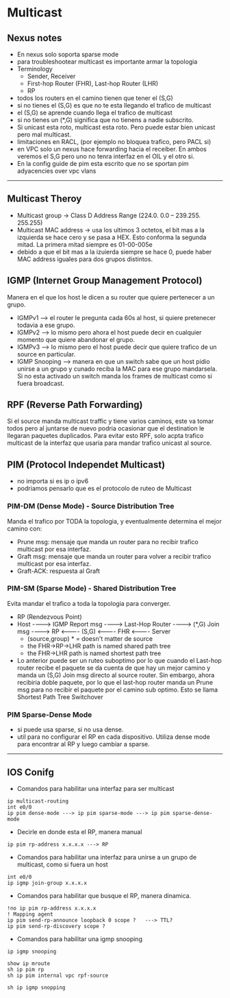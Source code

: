 # Multicast

## Nexus notes
- En nexus solo soporta sparse mode
- para troubleshootear multicast es importante armar la topologia
- Terminology
  - Sender, Receiver
  - First-hop Router (FHR), Last-hop Router (LHR)
  - RP
- todos los routers en el camino tienen que tener el (S,G)
- si no tienes el (S,G) es que no te esta llegando el trafico de multicast
- el (S,G) se aprende cuando llega el trafico de multicast
- si no tienes un (*,G) significa que no tienens a nadie subscrito.
- Si unicast esta roto, multicast esta roto. Pero puede estar bien unicast pero mal multicast.
- limitaciones en RACL, (por ejemplo no bloquea trafico, pero PACL si)
- en VPC solo un nexus hace forwarding hacia el receiber. En ambos veremos el S,G pero uno no tenra interfaz en el OIL y el otro si.
- En la config guide de pim esta escrito que no se sportan pim adyacencies over vpc vlans
----
## Multicast Theroy
- Multicast group -> Class D Address Range (224.0. 0.0 – 239.255. 255.255)
- Multicast MAC address -> usa los ultimos 3 octetos, el bit mas a la izquierda se hace cero y se pasa a HEX. Esto conforma la segunda mitad. La primera mitad siempre es 01-00-005e
- debido a que el bit mas a la izuierda siempre se hace 0, puede haber MAC address iguales para dos grupos distintos.

## IGMP (Internet Group Management Protocol)
Manera en el que los host le dicen a su router que quiere pertenecer a un grupo.
- IGMPv1 --> el router le pregunta cada 60s al host, si quiere pretenecer todavia a ese grupo.
- IGMPv2 --> lo mismo pero ahora el host puede decir en cualquier momento que quiere abandonar el grupo.
- IGMPv3 --> lo mismo pero el host puede decir que quiere trafico de un source en particular.
- IGMP Snooping --> manera en que un switch sabe que un host pidio unirse a un grupo y cunado reciba la MAC para ese grupo mandarsela. Si no esta activado un switch manda los frames de multicast como si fuera broadcast.

## RPF (Reverse Path Forwarding)
Si el source manda multicast traffic y tiene varios caminos, este va tomar todos pero al juntarse de nuevo podria ocasionar que el destination le llegaran paquetes duplicados. Para evitar esto RPF, solo acpta trafico multicast de la interfaz que usaria para mandar trafico unicast al source.


## PIM (Protocol Independet Multicast)
- no importa si es ip o ipv6
- podriamos pensarlo que es el protocolo de ruteo de Multicast
### PIM-DM (Dense Mode) - Source Distribution Tree
Manda el trafico por TODA la topologia, y eventualmente determina el mejor camino con:
- Prune msg: mensaje que manda un router para no recibir trafico multicast por esa interfaz.
- Graft msg: mensaje que manda un router para volver a recibir trafico multicast por esa interfaz.
- Graft-ACK: respuesta al Graft
### PIM-SM (Sparse Mode) - Shared Distribution Tree
Evita mandar el trafico a toda la topologia para converger.
- RP (Rendezvous Point)
- Host ----> IGMP Report msg ----> Last-Hop Router ----> (*,G) Join msg ----> RP <---- (S,G) <---- FHR <---- Server
  - (source,group) * = doesn't matter de source
  - the FHR->RP->LHR path is named shared path tree
  - the FHR->LHR path is named shortest path tree
- Lo anterior puede ser un ruteo suboptimo por lo que cuando el Last-hop router recibe el paquete se da cuenta de que hay un mejor camino y manda un (S,G) Join msg directo al source router. Sin embargo, ahora recibiria doble paquete, por lo que el last-hop router manda un Prune msg para no recibir el paquete por el camino sub optimo. Esto se llama Shortest Path Tree Switchover
### PIM Sparse-Dense Mode
- si puede usa sparse, si no usa dense.
- util para no configurar el RP en cada dispositivo. Utiliza dense mode para encontrar al RP y luego cambiar a sparse.

----

## IOS Conifg
- Comandos para habilitar una interfaz para ser multicast
```
ip multicast-routing
int e0/0
ip pim dense-mode ---> ip pim sparse-mode ---> ip pim sparse-dense-mode
```
- Decirle en donde esta el RP, manera manual
```
ip pim rp-address x.x.x.x ---> RP
```
- Comandos para habilitar una interfaz para unirse a un grupo de multicast, como si fuera un host
```
int e0/0
ip igmp join-group x.x.x.x
```
- Comandos para habilitar que busque el RP, manera dinamica.
```
!no ip pim rp-address x.x.x.x
! Mapping agent
ip pim send-rp-announce loopback 0 scope ?   ---> TTL?
ip pim send-rp-discovery scope ?

```
- Comandos para habilitar una igmp snooping
```
ip igmp snooping
```
```
show ip mroute
sh ip pim rp
sh ip pim internal vpc rpf-source 

sh ip igmp snopping
```

